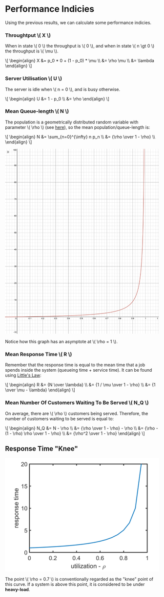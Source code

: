 # Performance Indicies

Using the previous results, we can calculate some performance indicies.

### Throughtput \\( X \\)

When in state \\( 0 \\) the throughput is \\( 0 \\), and when in state \\( n \\gt 0 \\) the throughput is \\( \\mu \\).

\\[
\\begin{align}
X &= p_0 * 0 + (1 - p_0) * \\mu \\\\
  &= \\rho \\mu \\\\
  &= \\lambda
\\end{align}
\\]

### Server Utilisation \\( U \\)

The server is idle when \\( n = 0 \\), and is busy otherwise.

\\[
\\begin{align}
U &= 1 - p_0 \\\\
  &= \\rho
\\end{align}
\\]

### Mean Queue-length \\( N \\)

The population is a geometrically distributed random variable with parameter \\( \\rho \\) (see [here](#finding--p_n-)), so the mean population/queue-length is:

\\[
\\begin{align}
N &= \\sum_{n=0}^{\\infty} n p_n \\\\
  &= {\\rho \\over 1 - \\rho} \\\\
\\end{align}
\\]

![](./images/geometric-distribution-mean-graph.png)

Notice how this graph has an asymptote at \\( \\rho = 1 \\).

### Mean Response Time \\( R \\)

Remember that the response time is equal to the mean time that a job spends inside the system (queueing time + service time). It can be found using [Little's Law](/operational-laws/littles-law.html):

\\[
\\begin{align}
R &= {N \\over \\lambda} \\\\
  &= {1 / \\mu \\over 1 - \\rho} \\\\
  &= {1 \\over \\mu - \\lambda}
\\end{align}
\\]

### Mean Number Of Customers Waiting To Be Served \\( N_Q \\)

On average, there are \\( \\rho \\) customers being served. Therefore, the number of customers waiting to be served is equal to:

\\[
\\begin{align}
N_Q &= N - \\rho \\\\
    &= {\\rho \\over 1 - \\rho} - \\rho \\\\
    &= {\\rho - (1 - \\rho) \\rho \\over 1 - \\rho} \\\\
    &= {\\rho^2 \\over 1 - \\rho}
\\end{align}
\\]

## Response Time "Knee"

![](./images/response-time-knee.png)

The point \\( \\rho = 0.7 \\) is conventionally regarded as the "knee" point of this curve. If a system is above this point, it is considered to be under **heavy-load**.
